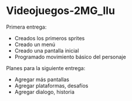 # Videojuegos-2MG_Ilu
Primera entrega:
  - Creados los primeros sprites
  - Creado un menú
  - Creado una pantalla inicial
  - Programado movimiento básico del personaje

Planes para la siguiente entrega:
  - Agregar más pantallas
  - Agregar plataformas, desafíos
  - Agregar dialogo, historia
